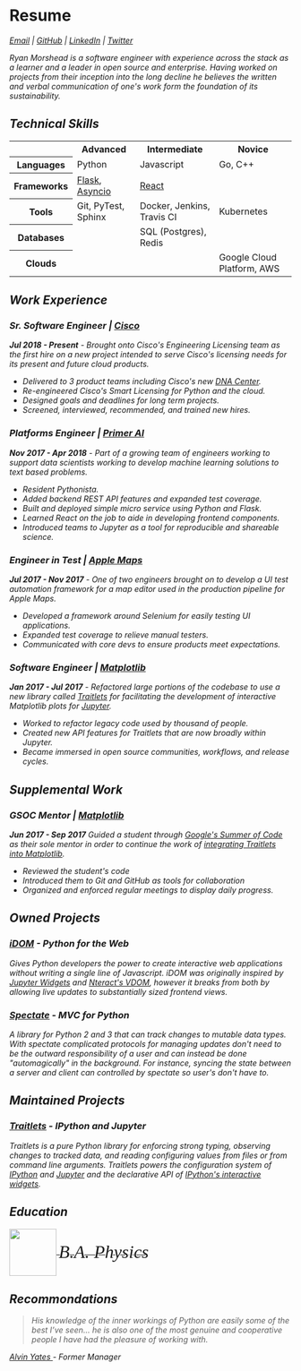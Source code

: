 # Resume

[<i class="fa fa-envelope"/> Email](mailto:ryan.morshead@gmail.com) |
[<i class="fa fa-github"/> GitHub](https://github.com/rmorshea) |
[<i class="fa fa-linkedin-square"/> LinkedIn](https://linkedin.com/in/rmorshea) |
[<i class="fa fa-twitter"/> Twitter](https://twitter.com/)


Ryan Morshead is a software engineer with experience across the stack as a learner and a
leader in open source and enterprise. Having worked on projects from their inception into
the long decline he believes the written and verbal communication of one's work form the
foundation of its sustainability.


## Technical Skills

<table style="width:100%">
  <tr>
    <th/>
    <th>Advanced</th>
    <th>Intermediate</th>
    <th>Novice</th>
  </tr>
  <tr>
    <th>Languages</th>
      <td>
        Python
      </td>
      <td>
        Javascript
      </td>
      <td>
        Go, C++
      </td>
  </tr>
  <tr>
    <th>Frameworks</th>
      <td>
        <a href="https://www.palletsprojects.com/p/flask/">Flask</a>,
        <a href="https://docs.python.org/3/library/asyncio.html">Asyncio</a>
      </td>
      <td>
        <a href="https://reactjs.org/">React</a>
      </td>
      <td>
      </td>
  <tr>
    <th>Tools</th>
      <td>
        Git, PyTest, Sphinx
      </td>
      <td>
        Docker, Jenkins, Travis CI
      </td>
      <td>
        Kubernetes
      </td>
  </tr>
  <tr>
    <th>Databases</th>
      <td>
      </td>
      <td>
        SQL (Postgres), Redis
      </td>
      <td>
      </td>
  </tr>
  <tr>
    <th>Clouds</th>
      <td></td>
      <td></td>
      <td>
        Google Cloud Platform, AWS
      </td>
  </tr>
</table>


<p style="page-break-before: always" ></p>


## Work Experience

### Sr. Software Engineer | [Cisco](https://www.cisco.com/c/en/us/products/software/smart-accounts/software-licensing.html)

**Jul 2018 - Present** - Brought onto Cisco's Engineering Licensing team as the first hire
on a new project intended to serve Cisco's licensing needs for its present and future
cloud products.

- Delivered to 3 product teams including Cisco's new
  [DNA Center](https://www.cisco.com/c/en/us/products/cloud-systems-management/dna-center/index.html).
- Re-engineered Cisco's Smart Licensing for Python and the cloud.
- Designed goals and deadlines for long term projects.
- Screened, interviewed, recommended, and trained new hires.


### Platforms Engineer | [Primer AI](https://primer.ai/)

**Nov 2017 - Apr 2018** - Part of a growing team of engineers working to support data
scientists working to develop machine learning solutions to text based problems.

- Resident Pythonista.
- Added backend REST API features and expanded test coverage.
- Built and deployed simple micro service using Python and Flask.
- Learned React on the job to aide in developing frontend components.
- Introduced teams to Jupyter as a tool for reproducible and shareable science.


### Engineer in Test | [Apple Maps](https://www.apple.com/ios/maps/)

**Jul 2017 - Nov 2017** - One of two engineers brought on to develop a UI test
automation framework for a map editor used in the production pipeline for Apple Maps.

- Developed a framework around Selenium for easily testing UI applications.
- Expanded test coverage to relieve manual testers.
- Communicated with core devs to ensure products meet expectations.


### Software Engineer | [Matplotlib](https://github.com/matplotlib/matplotlib)

**Jan 2017 - Jul 2017** - Refactored large portions of the codebase to use a new library
called [Traitlets](#traitlets-ipython-and-jupyter) for facilitating the development
of interactive Matplotlib plots for [Jupyter](https://jupyter.org).

- Worked to refactor legacy code used by thousand of people.
- Created new API features for Traitlets that are now broadly within Jupyter.
- Became immersed in open source communities, workflows, and release cycles.


<p style="page-break-before: always" ></p>


## Supplemental Work


### GSOC Mentor | [Matplotlib](https://github.com/matplotlib/matplotlib)

**Jun 2017 - Sep 2017** Guided a student through
[Google's Summer of Code](https://summerofcode.withgoogle.com/)
as their sole mentor in order to continue the work of
[integrating Traitlets into Matplotlib](#software-engineer-matplotlib).

- Reviewed the student's code
- Introduced them to Git and GitHub as tools for collaboration
- Organized and enforced regular meetings to display daily progress.


## Owned Projects


### [<i class="fa fa-github"/> iDOM](https://github.com/rmorshea/idom) - Python for the Web

Gives Python developers the power to create interactive web applications without
writing a single line of Javascript. iDOM was originally inspired by
[Jupyter Widgets](https://ipywidgets.readthedocs.io/en/stable/examples/Widget%20Basics.html)
and
[Nteract's VDOM](https://github.com/nteract/vdom),
however it breaks from both by allowing live updates to substantially sized frontend views.


### [<i class="fa fa-github"/> Spectate](https://github.com/rmorshea/spectate) - MVC for Python

A library for Python 2 and 3 that can track changes to mutable data types. With spectate
complicated protocols for managing updates don't need to be the outward responsibility
of a user and can instead be done "automagically" in the background. For instance, syncing
the state between a server and client can controlled by spectate so user's don't have to.


## Maintained Projects


### [<i class="fa fa-github"/> Traitlets](https://github.com/rmorshea/traitlets) - IPython and Jupyter

Traitlets is a pure Python library for enforcing strong typing, observing changes to
tracked data, and reading configuring values from files or from command line arguments.
Traitlets powers the configuration system of [IPython](https://ipython.org/) and
[Jupyter](https://jupyter.org/) and the declarative API of
[IPython's interactive widgets](https://ipywidgets.readthedocs.io/en/stable/examples/Widget%20Basics.html).


## Education

<a href="https://calpoly.edu">
  <div>
      <img
        src="https://universitymarketing.calpoly.edu/wp-content/uploads/2016/10/CP_wordmark_full_RGB_grn.png"
        style="vertical-align: middle; height: 6em;"
      />
      <span style="vertical-align: middle;">
        <font face="palatino" size="6em">
          B.A. Physics
        </font>
      </span>
  </div>
</a>


## Recommondations

> His knowledge of the inner workings of Python are easily some of the best I’ve seen...
  he is also one of the most genuine and cooperative people I have had the pleasure of
  working with.

<a href="https://www.linkedin.com/in/adyates/">
  <i class="fa fa-linkedin-square"/>
  Alvin Yates
</a>
- Former Manager

